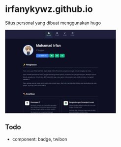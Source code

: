 # irfanykywz.github.io
Situs personal yang dibuat menggunakan hugo

![preview](irfanykywz.github.jpg)

## Todo
- component: badge, twibon